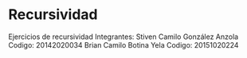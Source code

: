# Recursividad
Ejercicios de recursividad
Integrantes:
Stiven Camilo González Anzola Codigo: 20142020034
Brian Camilo Botina Yela Codigo: 20151020224
